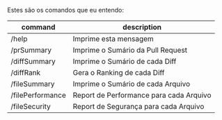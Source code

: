    
Estes são os comandos que eu entendo:  

| **command**      | **description**                         |
|------------------|-----------------------------------------|
| /help            | Imprime esta mensagem                   |
| /prSummary       | Imprime o Sumário da Pull Request       |
| /diffSummary     | Imprime o Sumário de cada Diff          |
| /diffRank        | Gera o Ranking de cada Diff             |
| /fileSummary     | Imprime o Sumário de cada Arquivo       |
| /filePerformance | Report de Performance para cada Arquivo |
| /fileSecurity    | Report de Segurança para cada Arquivo   |
    
    